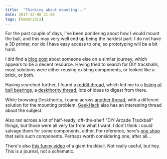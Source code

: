 ```yaml
---
title:  "Thinking about mounting..."
date: 2017-12-08 21:50
tags: [Ommatidia]
---
```


For the past couple of days, I've been pondering about how I would mount the ball, and this may very well end up being the hardest part. I do not have a 3D printer, nor do I have easy access to one, so prototyping will be a bit hard.

I did find a [blog post][blog:madox:trackball] about someone else on a similar journey, which appears to be a decent resource. Having tried to search for DIY trackballs, most solutions were either reusing existing components, or looked like a brick, or both.

 [blog:madox:trackball]: http://www.madox.net/blog/tag/trackball/

Having searched further, I found a [reddit thread][reddit:trackball:diy-components], which led me to a [listing of ball bearings][ebay:ball-bearings], a [deskthority thread][deskthority:frictionless-trackball], lots of ideas to digest from there.

 [reddit:trackball:diy-components]: https://www.reddit.com/r/Trackballs/comments/2fsebm/suggestions_for_component_purchase_for_diy/
 [ebay:ball-bearings]: https://www.ebay.com/itm/400561352309?_trksid=p2060778.m1438.l2649&ssPageName=STRK%3AMEBIDX%3AIT
 [deskthority:frictionless-trackball]: https://deskthority.net/workshop-f7/frictionless-trackball-via-ball-transfer-units-t8286.html

While browsing Deskthority, I came across [another thread][deskthority:custom-trackball], with a different solution for the mounting problem. [GeekHack][geekhack:custom-ergo-trackball] also has an interesting thread about the subject.

 [deskthority:custom-trackball]: https://deskthority.net/workshop-f7/custom-trackball-t4773.html
 [geekhack:custom-ergo-trackball]: https://geekhack.org/index.php?topic=71494.0#lastPost

Also ran across a lot of half-ready, off-the-shelf "DIY Arcade Trackball" things, but those were all very far from what I want. I don't think I could salvage them for some components, either. For reference, here's [one shop][suzohapp] that sells such components. Perhaps worth considering one, after all...

 [suzohapp]: https://na.suzohapp.com/products/trackballs/

There's also [this funny video](https://vimeo.com/69113731) of a giant trackball. Not really useful, but hey. This is a journal, not a schematic.

